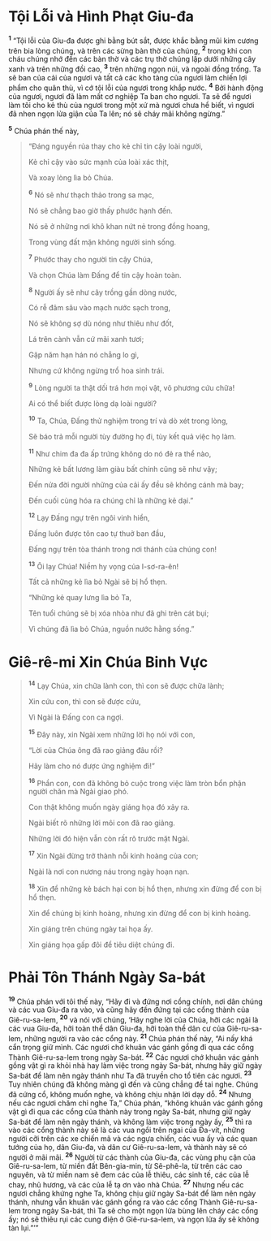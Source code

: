 # Tội Lỗi và Hình Phạt Giu-đa
<sup><b>1</b></sup> “Tội lỗi của Giu-đa được ghi bằng bút sắt, được khắc bằng mũi kim cương trên bia lòng chúng, và trên các sừng bàn thờ của chúng, <sup><b>2</b></sup> trong khi con cháu chúng nhớ đến các bàn thờ và các trụ thờ chúng lập dưới những cây xanh và trên những đồi cao, <sup><b>3</b></sup> trên những ngọn núi, và ngoài đồng trống. Ta sẽ ban của cải của ngươi và tất cả các kho tàng của ngươi làm chiến lợi phẩm cho quân thù, vì cớ tội lỗi của ngươi trong khắp nước. <sup><b>4</b></sup> Bởi hành động của ngươi, ngươi đã làm mất cơ nghiệp Ta ban cho ngươi. Ta sẽ để ngươi làm tôi cho kẻ thù của ngươi trong một xứ mà ngươi chưa hề biết, vì ngươi đã nhen ngọn lửa giận của Ta lên; nó sẽ cháy mãi không ngừng.”

<sup><b>5</b></sup> Chúa phán thế này,

> “Ðáng nguyền rủa thay cho kẻ chỉ tin cậy loài người,
> 
> Kẻ chỉ cậy vào sức mạnh của loài xác thịt,
> 
> Và xoay lòng lìa bỏ Chúa.
> 
> <sup><b>6</b></sup> Nó sẽ như thạch thảo trong sa mạc,
> 
> Nó sẽ chẳng bao giờ thấy phước hạnh đến.
> 
> Nó sẽ ở những nơi khô khan nứt nẻ trong đồng hoang,
> 
> Trong vùng đất mặn không người sinh sống.
> 
> <sup><b>7</b></sup> Phước thay cho người tin cậy Chúa,
> 
> Và chọn Chúa làm Ðấng để tin cậy hoàn toàn.
> 
> <sup><b>8</b></sup> Người ấy sẽ như cây trồng gần dòng nước,
> 
> Có rễ đâm sâu vào mạch nước sạch trong,
> 
> Nó sẽ không sợ dù nóng như thiêu như đốt,
> 
> Lá trên cành vẫn cứ mãi xanh tươi;
> 
> Gặp năm hạn hán nó chẳng lo gì,
> 
> Nhưng cứ không ngừng trổ hoa sinh trái.
>
> <sup><b>9</b></sup> Lòng người ta thật dối trá hơn mọi vật, vô phương cứu chữa!
> 
> Ai có thể biết được lòng dạ loài người?
> 
> <sup><b>10</b></sup> Ta, Chúa, Ðấng thử nghiệm trong trí và dò xét trong lòng,
> 
> Sẽ báo trả mỗi người tùy đường họ đi, tùy kết quả việc họ làm.
> 
> <sup><b>11</b></sup> Như chim đa đa ấp trứng không do nó đẻ ra thể nào,
> 
> Những kẻ bất lương làm giàu bất chính cũng sẽ như vậy;
> 
> Ðến nửa đời người những của cải ấy đều sẽ không cánh mà bay;
> 
> Ðến cuối cùng hóa ra chúng chỉ là những kẻ dại.”
>
> <sup><b>12</b></sup> Lạy Ðấng ngự trên ngôi vinh hiển,
> 
> Ðấng luôn được tôn cao tự thuở ban đầu,
> 
> Ðấng ngự trên tòa thánh trong nơi thánh của chúng con!
> 
> <sup><b>13</b></sup> Ôi lạy Chúa! Niềm hy vọng của I-sơ-ra-ên!
> 
> Tất cả những kẻ lìa bỏ Ngài sẽ bị hổ thẹn.
> 
> “Những kẻ quay lưng lìa bỏ Ta,
> 
> Tên tuổi chúng sẽ bị xóa nhòa như đã ghi trên cát bụi;
> 
> Vì chúng đã lìa bỏ Chúa, nguồn nước hằng sống.”

# Giê-rê-mi Xin Chúa Binh Vực

> <sup><b>14</b></sup> Lạy Chúa, xin chữa lành con, thì con sẽ được chữa lành;
> 
> Xin cứu con, thì con sẽ được cứu,
> 
> Vì Ngài là Ðấng con ca ngợi.
>
> <sup><b>15</b></sup> Ðây này, xin Ngài xem những lời họ nói với con,
> 
> “Lời của Chúa ông đã rao giảng đâu rồi?
> 
> Hãy làm cho nó được ứng nghiệm đi!”
>
> <sup><b>16</b></sup> Phần con, con đã không bỏ cuộc trong việc làm tròn bổn phận người chăn mà Ngài giao phó.
> 
> Con thật không muốn ngày giáng họa đó xảy ra.
> 
> Ngài biết rõ những lời môi con đã rao giảng.
> 
> Những lời đó hiện vẫn còn rất rõ trước mặt Ngài.
> 
> <sup><b>17</b></sup> Xin Ngài đừng trở thành nỗi kinh hoàng của con;
> 
> Ngài là nơi con nương náu trong ngày hoạn nạn.
> 
> <sup><b>18</b></sup> Xin để những kẻ bách hại con bị hổ thẹn, nhưng xin đừng để con bị hổ thẹn.
> 
> Xin để chúng bị kinh hoàng, nhưng xin đừng để con bị kinh hoàng.
> 
> Xin giáng trên chúng ngày tai họa ấy.
> 
> Xin giáng họa gấp đôi để tiêu diệt chúng đi.

# Phải Tôn Thánh Ngày Sa-bát
<sup><b>19</b></sup> Chúa phán với tôi thế này, “Hãy đi và đứng nơi cổng chính, nơi dân chúng và các vua Giu-đa ra vào, và cũng hãy đến đứng tại các cổng thành của Giê-ru-sa-lem, <sup><b>20</b></sup> và nói với chúng, ‘Hãy nghe lời của Chúa, hỡi các ngài là các vua Giu-đa, hỡi toàn thể dân Giu-đa, hỡi toàn thể dân cư của Giê-ru-sa-lem, những người ra vào các cổng này. <sup><b>21</b></sup> Chúa phán thế này, “Ai nấy khá cẩn trọng giữ mình. Các ngươi chớ khuân vác gánh gồng đi qua các cổng Thành Giê-ru-sa-lem trong ngày Sa-bát. <sup><b>22</b></sup> Các ngươi chớ khuân vác gánh gồng vật gì ra khỏi nhà hay làm việc trong ngày Sa-bát, nhưng hãy giữ ngày Sa-bát để làm nên ngày thánh như Ta đã truyền cho tổ tiên các ngươi. <sup><b>23</b></sup> Tuy nhiên chúng đã không màng gì đến và cũng chẳng để tai nghe. Chúng đã cứng cổ, không muốn nghe, và không chịu nhận lời dạy dỗ. <sup><b>24</b></sup> Nhưng nếu các ngươi chăm chỉ nghe Ta,” Chúa phán, “không khuân vác gánh gồng vật gì đi qua các cổng của thành này trong ngày Sa-bát, nhưng giữ ngày Sa-bát để làm nên ngày thánh, và không làm việc trong ngày ấy, <sup><b>25</b></sup> thì ra vào các cổng thành này sẽ là các vua ngồi trên ngai của Ða-vít, những người cỡi trên các xe chiến mã và các ngựa chiến, các vua ấy và các quan tướng của họ, dân Giu-đa, và dân cư Giê-ru-sa-lem, và thành này sẽ có người ở mãi mãi. <sup><b>26</b></sup> Người từ các thành của Giu-đa, các vùng phụ cận của Giê-ru-sa-lem, từ miền đất Bên-gia-min, từ Sê-phê-la, từ trên các cao nguyên, và từ miền nam sẽ đem các của lễ thiêu, các sinh tế, các của lễ chay, nhũ hương, và các của lễ tạ ơn vào nhà Chúa. <sup><b>27</b></sup> Nhưng nếu các ngươi chẳng khứng nghe Ta, không chịu giữ ngày Sa-bát để làm nên ngày thánh, nhưng vẫn khuân vác gánh gồng ra vào các cổng Thành Giê-ru-sa-lem trong ngày Sa-bát, thì Ta sẽ cho một ngọn lửa bùng lên cháy các cổng ấy; nó sẽ thiêu rụi các cung điện ở Giê-ru-sa-lem, và ngọn lửa ấy sẽ không tàn lụi.”’”